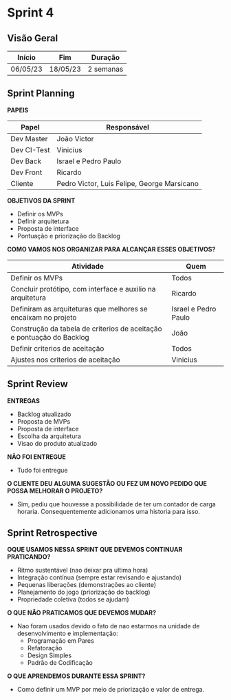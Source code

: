 # Sprint 4

## Visão Geral

|  Início  |   Fim    |  Duração  |
| :------: | :------: | :-------: |
| 06/05/23 | 18/05/23 | 2 semanas |

## Sprint Planning
**PAPEIS**

| Papel       | Responsável                                 |
| ----------- | ------------------------------------------- |
| Dev Master  | João Victor                                 |
| Dev CI-Test | Vinicius                                    |
| Dev Back    | Israel e Pedro Paulo                        |
| Dev Front   | Ricardo                                     |
| Cliente     | Pedro Victor, Luis Felipe, George Marsicano |


**OBJETIVOS DA SPRINT**

- Definir os MVPs
- Definir arquitetura
- Proposta de interface
- Pontuação e priorização do Backlog

**COMO VAMOS NOS ORGANIZAR PARA ALCANÇAR ESSES OBJETIVOS?**

| Atividade                                                             | Quem                 |
| --------------------------------------------------------------------- | -------------------- |
| Definir os MVPs                                                       | Todos                |
| Concluir protótipo, com interface e auxilio na arquitetura            | Ricardo              |
| Definiram as arquiteturas que melhores se encaixam no projeto         | Israel e Pedro Paulo |
| Construção da tabela de criterios de aceitação e pontuação do Backlog | João                 |
| Definir criterios de aceitação                                        | Todos                |
| Ajustes nos criterios de aceitação                                    | Vinicius             |

## Sprint Review
**ENTREGAS**

- Backlog atualizado
- Proposta de MVPs
- Proposta de interface
- Escolha da arquitetura
- Visao do produto atualizado

**NÃO FOI ENTREGUE**

- Tudo foi entregue

**O CLIENTE DEU ALGUMA SUGESTÃO OU FEZ UM NOVO PEDIDO QUE POSSA MELHORAR O PROJETO?**

- Sim, pediu que houvesse a possibilidade de ter um contador de carga horaria. Consequentemente adicionamos uma historia para isso.

## Sprint Retrospective
**OQUE USAMOS NESSA SPRINT QUE DEVEMOS CONTINUAR PRATICANDO?**

- Ritmo sustentável (nao deixar pra ultima hora)
- Integração contínua (sempre estar revisando e ajustando)
- Pequenas liberações (demonstrações ao cliente)
- Planejamento do jogo (priorização do backlog)
- Propriedade coletiva (todos se ajudam)

**O QUE NÃO PRATICAMOS QUE DEVEMOS MUDAR?**

- Nao foram usados devido o fato de nao estarmos na unidade de desenvolvimento e implementação:
    - Programação em Pares
    - Refatoração
    - Design Simples
    - Padrão de Codificação
    
**O QUE APRENDEMOS DURANTE ESSA SPRINT?**

- Como definir um MVP por meio de priorização e valor de entrega.
